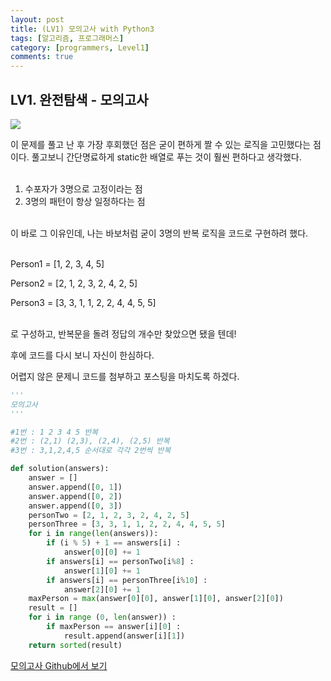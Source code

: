 ```yaml
---
layout: post
title: (LV1) 모의고사 with Python3
tags: [알고리즘, 프로그래머스]
category: [programmers, Level1]
comments: true
---
```

## LV1. 완전탐색 - 모의고사



![](/Users/Janghaeng/Desktop/ljh9601.github.io/assets/img/모의고사.png)

이 문제를 풀고 난 후 가장 후회했던 점은 굳이 편하게 짤 수 있는 로직을 고민했다는 점이다. 풀고보니 간단명료하게 static한 배열로 푸는 것이 훨씬 편하다고 생각했다.<br><br>

1. 수포자가 3명으로 고정이라는 점
2. 3명의 패턴이 항상 일정하다는 점

<br> 이 바로 그 이유인데, 나는 바보처럼 굳이 3명의 반복 로직을 코드로 구현하려 했다.  

<br> Person1 = [1, 2, 3, 4, 5]

Person2 = [2, 1, 2, 3, 2, 4, 2, 5]

Person3 = [3, 3, 1, 1, 2, 2, 4, 4, 5, 5]

<br> 로 구성하고, 반복문을 돌려 정답의 개수만 찾았으면 됐을 텐데!

후에 코드를 다시 보니 자신이 한심하다.

어렵지 않은 문제니 코드를 첨부하고 포스팅을 마치도록 하겠다.

```python
'''
모의고사
'''

#1번 : 1 2 3 4 5 반복
#2번 : (2,1) (2,3), (2,4), (2,5) 반복 
#3번 : 3,1,2,4,5 순서대로 각각 2번씩 반복

def solution(answers):
    answer = []
    answer.append([0, 1])
    answer.append([0, 2])
    answer.append([0, 3])
    personTwo = [2, 1, 2, 3, 2, 4, 2, 5]
    personThree = [3, 3, 1, 1, 2, 2, 4, 4, 5, 5]
    for i in range(len(answers)):
        if (i % 5) + 1 == answers[i] :
            answer[0][0] += 1
        if answers[i] == personTwo[i%8] :
            answer[1][0] += 1
        if answers[i] == personThree[i%10] :
            answer[2][0] += 1
    maxPerson = max(answer[0][0], answer[1][0], answer[2][0])
    result = []
    for i in range (0, len(answer)) :
        if maxPerson == answer[i][0] :
            result.append(answer[i][1])
    return sorted(result)
```

[모의고사 Github에서 보기](https://github.com/ljh9601/BOJ-Programmers/blob/master/Programmers/Lv1/모의고사.py)

